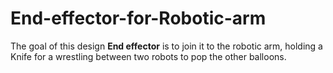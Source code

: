 # End-effector-for-Robotic-arm

The goal of this design **End effector** is to join it to the robotic arm, holding a Knife for a wrestling between two robots to pop the other balloons.
